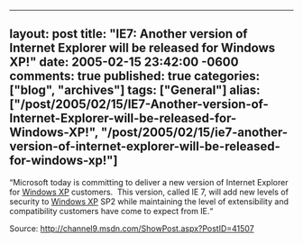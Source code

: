   ---
  layout: post
  title: "IE7: Another version of Internet Explorer will be released for Windows XP!"
  date: 2005-02-15 23:42:00 -0600
  comments: true
  published: true
  categories: ["blog", "archives"]
  tags: ["General"]
  alias: ["/post/2005/02/15/IE7-Another-version-of-Internet-Explorer-will-be-released-for-Windows-XP!", "/post/2005/02/15/ie7-another-version-of-internet-explorer-will-be-released-for-windows-xp!"]
  ---
<!-- more -->
<P>&#8220;Microsoft today is committing to deliver a new version of Internet Explorer for <a title="Windows XP" href="http://www.microsoft.com/windowsxp/default.mspx" target="_blank">Windows XP</a> customers.&nbsp; This version, called IE 7, will add new levels of security to <a title="Windows XP" href="http://www.microsoft.com/windowsxp/default.mspx" target="_blank">Windows XP</a> SP2 while maintaining the level of extensibility and compatibility customers have come to expect from IE.&#8220;</P>
<P>Source: <A href="http://channel9.msdn.com/ShowPost.aspx?PostID=41507">http://channel9.msdn.com/ShowPost.aspx?PostID=41507</A></P>
